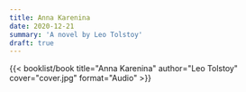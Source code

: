 ```yaml
---
title: Anna Karenina
date: 2020-12-21
summary: 'A novel by Leo Tolstoy'
draft: true
---
```


{{< booklist/book
title="Anna Karenina"
author="Leo Tolstoy"
cover="cover.jpg"
format="Audio" >}}
